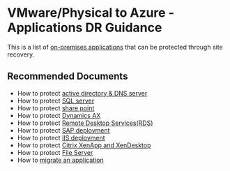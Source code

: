 <properties
    pageTitle="VMware to Azure - Applications DR Guidance"
    description="VMware to Azure - Applications DR Guidance"
    service="microsoft.recoveryservices"
    resource="vaults"
    authors="asgang, v-miegge"
    ms.author="asgang"
    displayOrder=""
    selfHelpType="generic"
    supportTopicIds="32642152"
    resourceTags=""
    productPesIds="16370"
    cloudEnvironments="public, Fairfax"
    articleId="c5ab800f-7dfa-4e1e-b0f6-60abd98ed783"
	ownershipId="Compute_SiteRecovery"
/>

# VMware/Physical to Azure - Applications DR Guidance

This is a list of [on-premises applications](https://docs.microsoft.com/azure/site-recovery/site-recovery-workload#workload-summary) that can be protected through site recovery.

## **Recommended Documents**

* How to protect [active directory & DNS server](https://docs.microsoft.com/azure/site-recovery/site-recovery-workload#replicate-active-directory-and-dns)<br>
* How to protect [SQL server](https://docs.microsoft.com/azure/site-recovery/site-recovery-workload#protect-sql-server)<br>
* How to protect [share point](https://docs.microsoft.com/azure/site-recovery/site-recovery-workload#protect-sharepoint)<br>
* How to protect [Dynamics AX](https://docs.microsoft.com/azure/site-recovery/site-recovery-workload#protect-dynamics-ax)<br>
* How to protect [Remote Desktop Services(RDS)](https://docs.microsoft.com/azure/site-recovery/site-recovery-workload#protect-rds)<br>
* How to protect [SAP deployment](https://docs.microsoft.com/azure/site-recovery/site-recovery-workload#protect-sap)<br>
* How to protect [IIS deployment](https://docs.microsoft.com/azure/site-recovery/site-recovery-workload#protect-iis)<br>
* How to protect [Citrix XenApp and XenDesktop](https://docs.microsoft.com/azure/site-recovery/site-recovery-workload#protect-citrix-xenapp-and-xendesktop)<br>
* How to protect [File Server](https://docs.microsoft.com/azure/site-recovery/file-server-disaster-recovery)<br>
* How to [migrate an application](https://docs.microsoft.com/azure/migrate/contoso-migration-overview)
